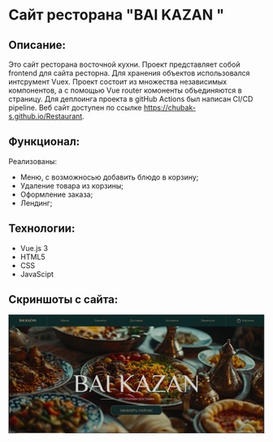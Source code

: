 # Сайт ресторана "BAI KAZAN "
## Описание:
Это сайт ресторана восточной кухни. Проект представляет собой frontend для сайта ресторна. Для хранения объектов использовался интсрумент Vuex. Проект состоит из множества независимых компонентов, а с помощью Vue router комоненты объединяются в страницу. Для деплоинга проекта в gitHub Actions был написан CI/CD pipeline. Веб сайт доступен по ссылке https://chubak-s.github.io/Restaurant.
## Функционал:
Реализованы:
+ Меню, с возможносью добавить блюдо в корзину;
+ Удаление товара из корзины;
+ Оформление заказа;
+ Лендинг;
## Технологии: 
* Vue.js 3
* HTML5
* CSS
* JavaScipt
## Скриншоты с сайта:
![image](image.png)